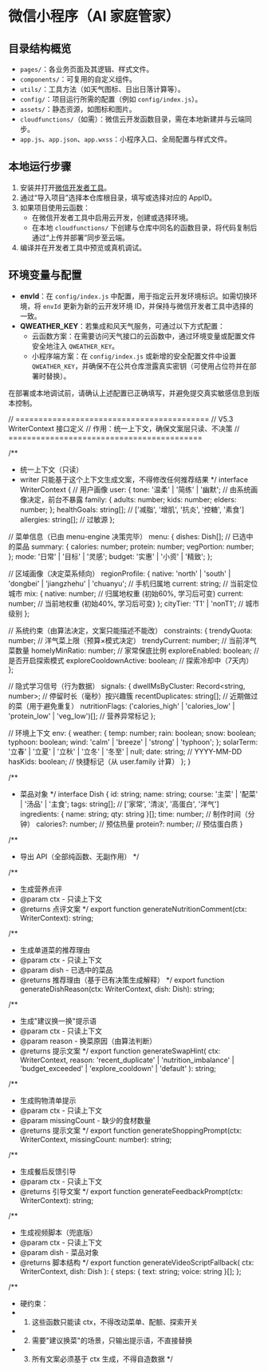 # 微信小程序（AI 家庭管家）

## 目录结构概览
- `pages/`：各业务页面及其逻辑、样式文件。
- `components/`：可复用的自定义组件。
- `utils/`：工具方法（如天气图标、日出日落计算等）。
- `config/`：项目运行所需的配置（例如 `config/index.js`）。
- `assets/`：静态资源，如图标和图片。
- `cloudfunctions/`（如需）：微信云开发函数目录，需在本地新建并与云端同步。
- `app.js`、`app.json`、`app.wxss`：小程序入口、全局配置与样式文件。

## 本地运行步骤
1. 安装并打开[微信开发者工具](https://developers.weixin.qq.com/miniprogram/dev/devtools/download.html)。
2. 通过“导入项目”选择本仓库根目录，填写或选择对应的 AppID。
3. 如果项目使用云函数：
   - 在微信开发者工具中启用云开发，创建或选择环境。
   - 在本地 `cloudfunctions/` 下创建与仓库中同名的函数目录，将代码复制后通过“上传并部署”同步至云端。
4. 编译并在开发者工具中预览或真机调试。

## 环境变量与配置
- **envId**：在 `config/index.js` 中配置，用于指定云开发环境标识。如需切换环境，将 `envId` 更新为新的云开发环境 ID，并保持与微信开发者工具中选择的一致。
- **QWEATHER_KEY**：若集成和风天气服务，可通过以下方式配置：
  - 云函数方案：在需要访问天气接口的云函数中，通过环境变量或配置文件安全地注入 `QWEATHER_KEY`。
  - 小程序端方案：在 `config/index.js` 或新增的安全配置文件中设置 `QWEATHER_KEY`，并确保不在公共仓库泄露真实密钥（可使用占位符并在部署时替换）。

在部署或本地调试前，请确认上述配置已正确填写，并避免提交真实敏感信息到版本控制。


// ==========================================
// V5.3 WriterContext 接口定义
// 作用：统一上下文，确保文案层只读、不决策
// ==========================================

/**
 * 统一上下文（只读）
 * writer 只能基于这个上下文生成文案，不得修改任何推荐结果
 */
interface WriterContext {
  // 用户画像
  user: {
    tone: '温柔' | '简练' | '幽默';        // 由系统画像决定，前台不暴露
    family: {
      adults: number;
      kids: number;
      elders: number;
    };
    healthGoals: string[];                  // ['减脂', '增肌', '抗炎', '控糖', '素食']
    allergies: string[];                    // 过敏源
  };

  // 菜单信息（已由 menu-engine 决策完毕）
  menu: {
    dishes: Dish[];                         // 已选中的菜品
    summary: {
      calories: number;
      protein: number;
      vegPortion: number;
    };
    mode: '日常' | '目标' | '灵感';
    budget: '实惠' | '小资' | '精致';
  };

  // 区域画像（决定菜系倾向）
  regionProfile: {
    native: 'north' | 'south' | 'dongbei' | 'jiangzhehu' | 'chuanyu';  // 手机归属地
    current: string;                        // 当前定位城市
    mix: {
      native: number;                       // 归属地权重 (初始60%, 学习后可变)
      current: number;                      // 当前地权重 (初始40%, 学习后可变)
    };
    cityTier: 'T1' | 'nonT1';               // 城市级别
  };

  // 系统约束（由算法决定，文案只能描述不能改）
  constraints: {
    trendyQuota: number;                    // 洋气菜上限（预算×模式决定）
    trendyCurrent: number;                  // 当前洋气菜数量
    homelyMinRatio: number;                 // 家常保底比例
    exploreEnabled: boolean;                // 是否开启探索模式
    exploreCooldownActive: boolean;         // 探索冷却中（7天内）
  };

  // 隐式学习信号（行为数据）
  signals: {
    dwellMsByCluster: Record<string, number>;  // 停留时长（毫秒）按兴趣簇
    recentDuplicates: string[];                // 近期做过的菜（用于避免重复）
    nutritionFlags: ('calories_high' | 'calories_low' | 'protein_low' | 'veg_low')[];  // 营养异常标记
  };

  // 环境上下文
  env: {
    weather: {
      temp: number;
      rain: boolean;
      snow: boolean;
      typhoon: boolean;
      wind: 'calm' | 'breeze' | 'strong' | 'typhoon';
    };
    solarTerm: '立春' | '立夏' | '立秋' | '立冬' | '冬至' | null;
    date: string;                             // YYYY-MM-DD
    hasKids: boolean;                         // 快捷标记（从 user.family 计算）
  };
}

/**
 * 菜品对象
 */
interface Dish {
  id: string;
  name: string;
  course: '主菜' | '配菜' | '汤品' | '主食';
  tags: string[];                             // ['家常', '清淡', '高蛋白', '洋气']
  ingredients: { name: string; qty: string }[];
  time: number;                               // 制作时间（分钟）
  calories?: number;                          // 预估热量
  protein?: number;                           // 预估蛋白质
}

/**
 * 导出 API（全部纯函数、无副作用）
 */

/**
 * 生成营养点评
 * @param ctx - 只读上下文
 * @returns 点评文案
 */
export function generateNutritionComment(ctx: WriterContext): string;

/**
 * 生成单道菜的推荐理由
 * @param ctx - 只读上下文
 * @param dish - 已选中的菜品
 * @returns 推荐理由（基于已有决策生成解释）
 */
export function generateDishReason(ctx: WriterContext, dish: Dish): string;

/**
 * 生成"建议换一换"提示语
 * @param ctx - 只读上下文
 * @param reason - 换菜原因（由算法判断）
 * @returns 提示文案
 */
export function generateSwapHint(
  ctx: WriterContext,
  reason: 'recent_duplicate' | 'nutrition_imbalance' | 'budget_exceeded' | 'explore_cooldown' | 'default'
): string;

/**
 * 生成购物清单提示
 * @param ctx - 只读上下文
 * @param missingCount - 缺少的食材数量
 * @returns 提示文案
 */
export function generateShoppingPrompt(ctx: WriterContext, missingCount: number): string;

/**
 * 生成餐后反馈引导
 * @param ctx - 只读上下文
 * @returns 引导文案
 */
export function generateFeedbackPrompt(ctx: WriterContext): string;

/**
 * 生成视频脚本（兜底版）
 * @param ctx - 只读上下文
 * @param dish - 菜品对象
 * @returns 脚本结构
 */
export function generateVideoScriptFallback(
  ctx: WriterContext,
  dish: Dish
): {
  steps: { text: string; voice: string }[];
};

/**
 * 硬约束：
 * 1. 这些函数只能读 ctx，不得改动菜单、配额、探索开关
 * 2. 需要"建议换菜"的场景，只输出提示语，不直接替换
 * 3. 所有文案必须基于 ctx 生成，不得自造数据
 */